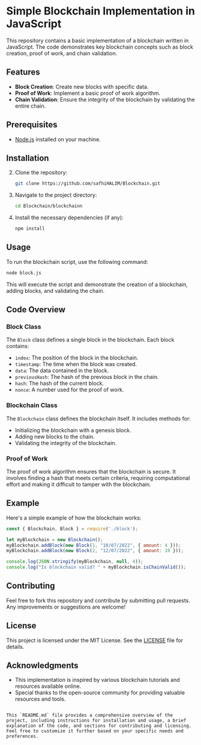 
# Simple Blockchain Implementation in JavaScript

This repository contains a basic implementation of a blockchain written in JavaScript. The code demonstrates key blockchain concepts such as block creation, proof of work, and chain validation.

## Features

- **Block Creation**: Create new blocks with specific data.
- **Proof of Work**: Implement a basic proof of work algorithm.
- **Chain Validation**: Ensure the integrity of the blockchain by validating the entire chain.

## Prerequisites

- [Node.js](https://nodejs.org/) installed on your machine.

## Installation

2. Clone the repository:

   ```bash
   git clone https://github.com/safhiHALIM/Blockchain.git
   ```

2. Navigate to the project directory:

   ```bash
   cd Blockchain/blockchainn
   ```

3. Install the necessary dependencies (if any):

   ```bash
   npm install
   ```

## Usage

To run the blockchain script, use the following command:

```bash
node block.js
```

This will execute the script and demonstrate the creation of a blockchain, adding blocks, and validating the chain.

## Code Overview

### Block Class

The `Block` class defines a single block in the blockchain. Each block contains:

- `index`: The position of the block in the blockchain.
- `timestamp`: The time when the block was created.
- `data`: The data contained in the block.
- `previousHash`: The hash of the previous block in the chain.
- `hash`: The hash of the current block.
- `nonce`: A number used for the proof of work.

### Blockchain Class

The `Blockchain` class defines the blockchain itself. It includes methods for:

- Initializing the blockchain with a genesis block.
- Adding new blocks to the chain.
- Validating the integrity of the blockchain.

### Proof of Work

The proof of work algorithm ensures that the blockchain is secure. It involves finding a hash that meets certain criteria, requiring computational effort and making it difficult to tamper with the blockchain.

## Example

Here's a simple example of how the blockchain works:

```javascript
const { Blockchain, Block } = require('./block');

let myBlockchain = new Blockchain();
myBlockchain.addBlock(new Block(1, "10/07/2022", { amount: 4 }));
myBlockchain.addBlock(new Block(2, "12/07/2022", { amount: 10 }));

console.log(JSON.stringify(myBlockchain, null, 4));
console.log("Is blockchain valid? " + myBlockchain.isChainValid());
```

## Contributing

Feel free to fork this repository and contribute by submitting pull requests. Any improvements or suggestions are welcome!

## License

This project is licensed under the MIT License. See the [LICENSE](LICENSE) file for details.

## Acknowledgments

- This implementation is inspired by various blockchain tutorials and resources available online.
- Special thanks to the open-source community for providing valuable resources and tools.

```

This `README.md` file provides a comprehensive overview of the project, including instructions for installation and usage, a brief explanation of the code, and sections for contributing and licensing. Feel free to customize it further based on your specific needs and preferences.
